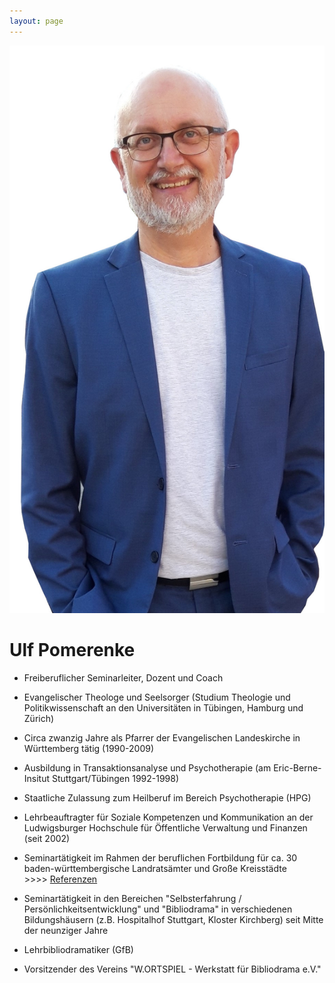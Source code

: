 ```yaml
---
layout: page
---
```


![Portrait](img/blau2.jpg)

# Ulf Pomerenke

- Freiberuflicher Seminarleiter, Dozent und Coach

- Evangelischer Theologe und Seelsorger (Studium Theologie und Politikwissenschaft an den Universitäten in Tübingen, Hamburg und Zürich)

- Circa zwanzig Jahre als Pfarrer der Evangelischen Landeskirche in Württemberg tätig (1990-2009)

- Ausbildung in Transaktionsanalyse und Psychotherapie (am Eric-Berne-Insitut Stuttgart/Tübingen 1992-1998)

- Staatliche Zulassung zum Heilberuf im Bereich Psychotherapie (HPG)

- Lehrbeauftragter für Soziale Kompetenzen und Kommunikation an der Ludwigsburger Hochschule für Öffentliche Verwaltung und Finanzen (seit 2002)

- Seminartätigkeit im Rahmen der beruflichen Fortbildung für ca. 30 baden-württembergische Landratsämter und Große Kreisstädte >>>>&nbsp;[Referenzen](referenzen)

- Seminartätigkeit in den Bereichen "Selbsterfahrung / Persönlichkeitsentwicklung"  und "Bibliodrama" in verschiedenen Bildungshäusern (z.B. Hospitalhof Stuttgart, Kloster Kirchberg) seit Mitte der neunziger Jahre

- Lehrbibliodramatiker (GfB)

- Vorsitzender des Vereins "W.ORTSPIEL - Werkstatt für Bibliodrama e.V."

